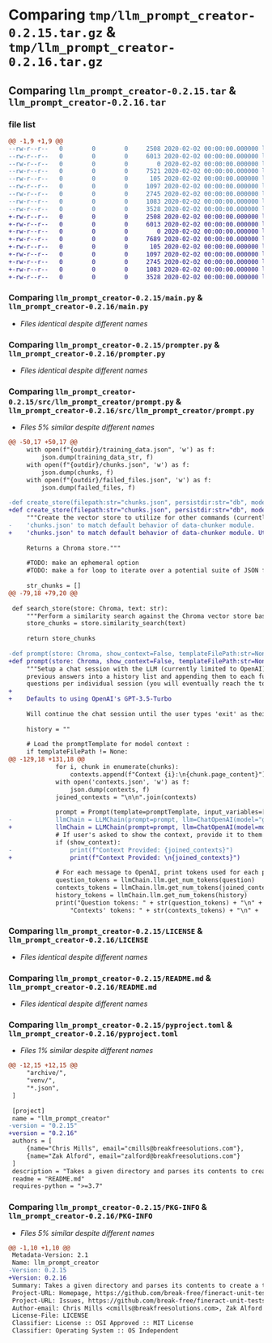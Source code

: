 # Comparing `tmp/llm_prompt_creator-0.2.15.tar.gz` & `tmp/llm_prompt_creator-0.2.16.tar.gz`

## Comparing `llm_prompt_creator-0.2.15.tar` & `llm_prompt_creator-0.2.16.tar`

### file list

```diff
@@ -1,9 +1,9 @@
--rw-r--r--   0        0        0     2508 2020-02-02 00:00:00.000000 llm_prompt_creator-0.2.15/main.py
--rw-r--r--   0        0        0     6013 2020-02-02 00:00:00.000000 llm_prompt_creator-0.2.15/prompter.py
--rw-r--r--   0        0        0        0 2020-02-02 00:00:00.000000 llm_prompt_creator-0.2.15/src/llm_prompt_creator/__init__.py
--rw-r--r--   0        0        0     7521 2020-02-02 00:00:00.000000 llm_prompt_creator-0.2.15/src/llm_prompt_creator/prompt.py
--rw-r--r--   0        0        0      105 2020-02-02 00:00:00.000000 llm_prompt_creator-0.2.15/.gitignore
--rw-r--r--   0        0        0     1097 2020-02-02 00:00:00.000000 llm_prompt_creator-0.2.15/LICENSE
--rw-r--r--   0        0        0     2745 2020-02-02 00:00:00.000000 llm_prompt_creator-0.2.15/README.md
--rw-r--r--   0        0        0     1083 2020-02-02 00:00:00.000000 llm_prompt_creator-0.2.15/pyproject.toml
--rw-r--r--   0        0        0     3528 2020-02-02 00:00:00.000000 llm_prompt_creator-0.2.15/PKG-INFO
+-rw-r--r--   0        0        0     2508 2020-02-02 00:00:00.000000 llm_prompt_creator-0.2.16/main.py
+-rw-r--r--   0        0        0     6013 2020-02-02 00:00:00.000000 llm_prompt_creator-0.2.16/prompter.py
+-rw-r--r--   0        0        0        0 2020-02-02 00:00:00.000000 llm_prompt_creator-0.2.16/src/llm_prompt_creator/__init__.py
+-rw-r--r--   0        0        0     7689 2020-02-02 00:00:00.000000 llm_prompt_creator-0.2.16/src/llm_prompt_creator/prompt.py
+-rw-r--r--   0        0        0      105 2020-02-02 00:00:00.000000 llm_prompt_creator-0.2.16/.gitignore
+-rw-r--r--   0        0        0     1097 2020-02-02 00:00:00.000000 llm_prompt_creator-0.2.16/LICENSE
+-rw-r--r--   0        0        0     2745 2020-02-02 00:00:00.000000 llm_prompt_creator-0.2.16/README.md
+-rw-r--r--   0        0        0     1083 2020-02-02 00:00:00.000000 llm_prompt_creator-0.2.16/pyproject.toml
+-rw-r--r--   0        0        0     3528 2020-02-02 00:00:00.000000 llm_prompt_creator-0.2.16/PKG-INFO
```

### Comparing `llm_prompt_creator-0.2.15/main.py` & `llm_prompt_creator-0.2.16/main.py`

 * *Files identical despite different names*

### Comparing `llm_prompt_creator-0.2.15/prompter.py` & `llm_prompt_creator-0.2.16/prompter.py`

 * *Files identical despite different names*

### Comparing `llm_prompt_creator-0.2.15/src/llm_prompt_creator/prompt.py` & `llm_prompt_creator-0.2.16/src/llm_prompt_creator/prompt.py`

 * *Files 5% similar despite different names*

```diff
@@ -50,17 +50,17 @@
     with open(f"{outdir}/training_data.json", 'w') as f:
         json.dump(training_data_str, f)
     with open(f"{outdir}/chunks.json", 'w') as f:
         json.dump(chunks, f)
     with open(f"{outdir}/failed_files.json", 'w') as f:
         json.dump(failed_files, f)
 
-def create_store(filepath:str="chunks.json", persistdir:str="db", model:str="gpt-3.5-turbo"):
+def create_store(filepath:str="chunks.json", persistdir:str="db", model:str="text-embedding-ada-002"):
     """Create the vector store to utilize for other commands (currently limited to OpenAI). Consumes filepath (JSON format) that defaults to a local 
-    'chunks.json' to match default behavior of data-chunker module. 
+    'chunks.json' to match default behavior of data-chunker module. Utilizes an API call to OpenAI embedders; defaults to using the text-embedding-ada-002 model
     
     Returns a Chroma store."""
     
     #TODO: make an ephemeral option
     #TODO: make a for loop to iterate over a potential suite of JSON files
 
     str_chunks = []
@@ -79,18 +79,20 @@
     
 def search_store(store: Chroma, text: str):
     """Perform a similarity search against the Chroma vector store based on the text provided."""
     store_chunks = store.similarity_search(text)
 
     return store_chunks
 
-def prompt(store: Chroma, show_context=False, templateFilePath:str=None):
+def prompt(store: Chroma, show_context=False, templateFilePath:str=None, model:str="gpt-3.5-turbo"):
     """Setup a chat session with the LLM (currently limited to OpenAI). The session maintains history by storing the
     previous answers into a history list and appending them to each future prompt, meaning there is a limit for number of 
     questions per individual session (you will eventually reach the token limit per model).
+
+    Defaults to using OpenAI's GPT-3.5-Turbo
     
     Will continue the chat session until the user types 'exit' as their prompt."""
 
     history = ""
 
     # Load the promptTemplate for model context :
     if templateFilePath != None:
@@ -129,18 +131,18 @@
             for i, chunk in enumerate(chunks):
                 contexts.append(f"Context {i}:\n{chunk.page_content}")
             with open('contexts.json', 'w') as f:
                 json.dump(contexts, f)
             joined_contexts = "\n\n".join(contexts)
             
             prompt = Prompt(template=promptTemplate, input_variables=["context", "question", "history"])
-            llmChain = LLMChain(prompt=prompt, llm=ChatOpenAI(model="gpt-3.5-turbo",temperature=0))
+            llmChain = LLMChain(prompt=prompt, llm=ChatOpenAI(model=model,temperature=0))
             # If user's asked to show the context, provide it to them (chunks of text from their vector store):
             if (show_context):
-                print(f"Context Provided: {joined_contexts}")
+                print(f"Context Provided: \n{joined_contexts}")
 
             # For each message to OpenAI, print tokens used for each part and in total
             question_tokens = llmChain.llm.get_num_tokens(question)
             contexts_tokens = llmChain.llm.get_num_tokens(joined_contexts)
             history_tokens = llmChain.llm.get_num_tokens(history)
             print("Question tokens: " + str(question_tokens) + "\n" +
                 "Contexts' tokens: " + str(contexts_tokens) + "\n" +
```

### Comparing `llm_prompt_creator-0.2.15/LICENSE` & `llm_prompt_creator-0.2.16/LICENSE`

 * *Files identical despite different names*

### Comparing `llm_prompt_creator-0.2.15/README.md` & `llm_prompt_creator-0.2.16/README.md`

 * *Files identical despite different names*

### Comparing `llm_prompt_creator-0.2.15/pyproject.toml` & `llm_prompt_creator-0.2.16/pyproject.toml`

 * *Files 1% similar despite different names*

```diff
@@ -12,15 +12,15 @@
     "archive/",
     "venv/",
     "*.json",
 ]
 
 [project]
 name = "llm_prompt_creator"
-version = "0.2.15"
+version = "0.2.16"
 authors = [
     {name="Chris Mills", email="cmills@breakfreesolutions.com"},
     {name="Zak Alford", email="zalford@breakfreesolutions.com"}
 ]
 description = "Takes a given directory and parses its contents to create a text vectorstore to be consumed in prompts for various LLM models."
 readme = "README.md"
 requires-python = ">=3.7"
```

### Comparing `llm_prompt_creator-0.2.15/PKG-INFO` & `llm_prompt_creator-0.2.16/PKG-INFO`

 * *Files 5% similar despite different names*

```diff
@@ -1,10 +1,10 @@
 Metadata-Version: 2.1
 Name: llm_prompt_creator
-Version: 0.2.15
+Version: 0.2.16
 Summary: Takes a given directory and parses its contents to create a text vectorstore to be consumed in prompts for various LLM models.
 Project-URL: Homepage, https://github.com/break-free/fineract-unit-tests-openai
 Project-URL: Issues, https://github.com/break-free/fineract-unit-tests-openai/issues
 Author-email: Chris Mills <cmills@breakfreesolutions.com>, Zak Alford <zalford@breakfreesolutions.com>
 License-File: LICENSE
 Classifier: License :: OSI Approved :: MIT License
 Classifier: Operating System :: OS Independent
```

